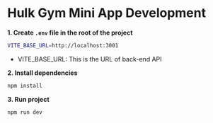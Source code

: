 # Hulk Gym Mini App Development

**1. Create `.env` file in the root of the project**

```bash
VITE_BASE_URL=http://localhost:3001
```

- VITE_BASE_URL: This is the URL of back-end API

**2. Install dependencies**

```bash
npm install
```

**3. Run project**

```bash
npm run dev
```
